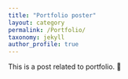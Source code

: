 ```yaml
---
title: "Portfolio poster"
layout: category
permalink: /Portfolio/
taxonomy: jekyll
author_profile: true
---
```

This is a post related to portfolio. 🚀
